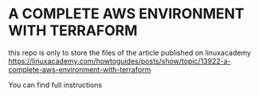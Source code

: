 # A COMPLETE AWS ENVIRONMENT WITH TERRAFORM
this repo is only to store the files of the article published on linuxacademy https://linuxacademy.com/howtoguides/posts/show/topic/13922-a-complete-aws-environment-with-terraform

You can find full instructions 
